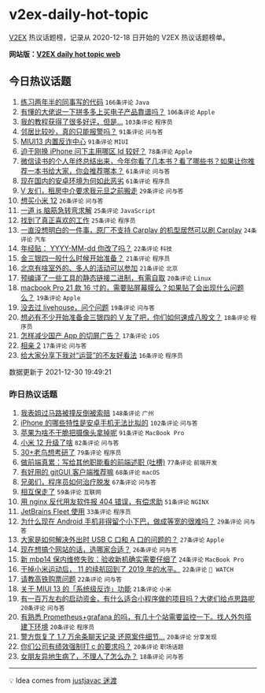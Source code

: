 # v2ex-daily-hot-topic

[V2EX](https://www.v2ex.com/) 热议话题榜，记录从 2020-12-18 日开始的 V2EX 热议话题榜单。

**网站版：[V2EX daily hot topic web](https://boojack.github.io/v2ex-daily-hot-topic-web/)**

## 今日热议话题

<!-- TODAY BEGIN -->

1. [练习两年半的同事写的代码](https://www.v2ex.com/t/825212) `166条评论` `Java`
1. [有懂的大佬说一下拼多多上买电子产品靠谱吗？](https://www.v2ex.com/t/825281) `106条评论` `Apple`
1. [我的教程获得了很多好评，但是...](https://www.v2ex.com/t/825222) `103条评论` `程序员`
1. [邻居比较吵，真的只能报警吗？](https://www.v2ex.com/t/825230) `91条评论` `问与答`
1. [MIUI13 内置反诈中心](https://www.v2ex.com/t/825250) `91条评论` `MIUI`
1. [迫于刚换 iPhone 问下主用哪区 Id 较好？](https://www.v2ex.com/t/825215) `78条评论` `Apple`
1. [微信读书的个人年终总结出来，今年你看了几本书？看了哪些书？如果让你推荐一本书给大家，你会推荐哪本？](https://www.v2ex.com/t/825209) `61条评论` `问与答`
1. [现在国内的安卓环境为何如此恶劣](https://www.v2ex.com/t/825332) `61条评论` `程序员`
1. [V 友们，租房中介要求我元旦之前搬走](https://www.v2ex.com/t/825310) `29条评论` `问与答`
1. [想买小米 12](https://www.v2ex.com/t/825326) `26条评论` `问与答`
1. [一道 js 脑筋急转弯求解](https://www.v2ex.com/t/825334) `25条评论` `JavaScript`
1. [找到了真正喜欢的工作](https://www.v2ex.com/t/825328) `25条评论` `程序员`
1. [一直没想明白的一件事，原厂不支持 Carplay 的机型居然可以刷 Carplay](https://www.v2ex.com/t/825257) `24条评论` `汽车`
1. [年经贴： YYYY-MM-dd 你改了吗？](https://www.v2ex.com/t/825343) `22条评论` `科技`
1. [金三银四一般什么时候开始准备？](https://www.v2ex.com/t/825214) `21条评论` `程序员`
1. [北京有啥室外的、多人的活动可以参加](https://www.v2ex.com/t/825202) `21条评论` `北京`
1. [预编译了一些工具的静态链接二进制，有需自取](https://www.v2ex.com/t/825390) `20条评论` `Linux`
1. [macbook Pro 21 款 16 寸的，需要贴屏幕膜么？如果贴了会出现什么问题么？](https://www.v2ex.com/t/825275) `19条评论` `Apple`
1. [没去过 livehouse，问个问题](https://www.v2ex.com/t/825199) `19条评论` `问与答`
1. [想必有不少开始准备金三银四的 V 友了吧，你们如何速成八股文？](https://www.v2ex.com/t/825350) `18条评论` `程序员`
1. [怎样减少国产 App 的切屏广告？](https://www.v2ex.com/t/825292) `17条评论` `iOS`
1. [相亲 2](https://www.v2ex.com/t/825240) `17条评论` `问与答`
1. [给大家分享下我对“运营”的不友好看法](https://www.v2ex.com/t/825317) `16条评论` `程序员`

数据更新于 2021-12-30 19:49:21

<!-- TODAY END -->

### 昨日热议话题

<!-- YESTERDAY BEGIN -->

1. [我表姐过马路被撞反倒被索赔](https://www.v2ex.com/t/825024) `148条评论` `广州`
1. [iPhone 的哪些特性是安卓手机无法比拟的](https://www.v2ex.com/t/825098) `102条评论` `问与答`
1. [苹果为啥不干脆把摄像头拿掉呢](https://www.v2ex.com/t/825072) `91条评论` `MacBook Pro`
1. [小米 12 升级了啥](https://www.v2ex.com/t/825025) `82条评论` `问与答`
1. [30+老鸟想考研了](https://www.v2ex.com/t/825094) `79条评论` `程序员`
1. [做前端真累：写给其他职能看的前端述职 (吐槽)](https://www.v2ex.com/t/825010) `77条评论` `前端开发`
1. [有好用的 gitGUI 客户端推荐嘛](https://www.v2ex.com/t/825106) `68条评论` `macOS`
1. [兄弟们，程序员如何治疗脱发](https://www.v2ex.com/t/825007) `67条评论` `问与答`
1. [相互保走了](https://www.v2ex.com/t/825012) `59条评论` `互联网`
1. [用 nginx 反代用友软件报 404 错误，有偿求助](https://www.v2ex.com/t/825058) `51条评论` `NGINX`
1. [JetBrains Fleet 使用](https://www.v2ex.com/t/825075) `33条评论` `程序员`
1. [为什么现在 Android 手机非得留个小下巴，做成等宽的很难吗？](https://www.v2ex.com/t/825053) `29条评论` `问与答`
1. [大家是如何解决外出时 USB C 口和 A 口的问题的？](https://www.v2ex.com/t/825150) `27条评论` `Apple`
1. [现在想搞个网站的话，选哪家合适？](https://www.v2ex.com/t/825019) `26条评论` `问与答`
1. [新 mbp14 保内维修失败：验收新机确实需要仔细了](https://www.v2ex.com/t/825099) `24条评论` `MacBook Pro`
1. [干掉小米运动后， 11 的续航回到了 2019 年的水平。](https://www.v2ex.com/t/825027) `22条评论` ` WATCH`
1. [请教高铁购票问题](https://www.v2ex.com/t/825005) `22条评论` `问与答`
1. [关于 MIUI 13 的「系统级反诈」功能](https://www.v2ex.com/t/825081) `21条评论` `小米`
1. [有一百万左右的启动资金，有什么适合小程序做的项目吗？大佬们给点思路呢](https://www.v2ex.com/t/825090) `20条评论` `问与答`
1. [有熟悉 Prometheus+grafana 的吗，有几十个站需要监控一下。找人外包搭建下环境](https://www.v2ex.com/t/825089) `20条评论` `程序员`
1. [警方恢复了 1.7 万余条聊天记录 还原案件细节…](https://www.v2ex.com/t/825086) `20条评论` `分享发现`
1. [你们公司有绩效强制打 c 的要求吗？](https://www.v2ex.com/t/825034) `20条评论` `职场话题`
1. [女朋友异地生病了，不理人了怎么办？](https://www.v2ex.com/t/825169) `18条评论` `问与答`

<!-- YESTERDAY END -->

---

💡 Idea comes from [justjavac 迷渡](https://github.com/justjavac/)

